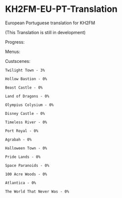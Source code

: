 # KH2FM-EU-PT-Translation
European Portuguese translation for KH2FM

(This Translation is still in development)

Progress:

  Menus:
  
  

  Custscenes:

    Twilight Town - 3%

    Hollow Bastion - 0% 

    Beast Castle - 0% 

    Land of Dragons - 0% 

    Olympius Colysium - 0% 

    Disney Castle - 0% 

    Timeless River - 0%  

    Port Royal - 0% 

    Agrabah - 0% 

    Halloween Town - 0% 

    Pride Lands - 0% 

    Space Paranoids - 0% 

    100 Acre Woods - 0% 

    Atlantica - 0% 

    The World That Never Was - 0% 
